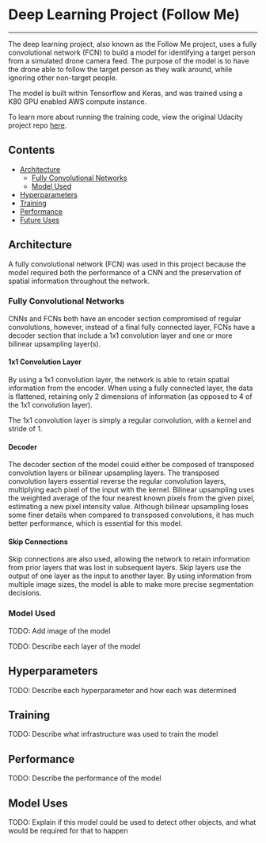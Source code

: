 [//]: # (Image References)

# Deep Learning Project (Follow Me)
---

The deep learning project, also known as the Follow Me project, uses a fully convolutional network (FCN) to build a model for identifying a target person from a simulated drone camera feed. The purpose of the model is to have the drone able to follow the target person as they walk around, while ignoring other non-target people.

The model is built within Tensorflow and Keras, and was trained using a K80 GPU enabled AWS compute instance.

To learn more about running the training code, view the original Udacity project repo [here](https://github.com/udacity/RoboND-DeepLearning-Project).

## Contents

- [Architecture](#architecture)
  - [Fully Convolutional Networks](#fully-convolutional-networks)
  - [Model Used](#model-used)
- [Hyperparameters](#hyperparmeters)
- [Training](#training)
- [Performance](#performance)
- [Future Uses](#future-uses)

## Architecture

A fully convolutional network (FCN) was used in this project because the model required both the performance of a CNN and the preservation of spatial information throughout the network.

### Fully Convolutional Networks

CNNs and FCNs both have an encoder section compromised of regular convolutions, however, instead of a final fully connected layer, FCNs have a decoder section that include a 1x1 convolution layer and one or more bilinear upsampling layer(s).

#### 1x1 Convolution Layer

By using a 1x1 convolution layer, the network is able to retain spatial information from the encoder. When using a fully connected layer, the data is flattened, retaining only 2 dimensions of information (as opposed to 4 of the 1x1 convolution layer).

The 1x1 convolution layer is simply a regular convolution, with a kernel and stride of 1.

#### Decoder

The decoder section of the model could either be composed of transposed convolution layers or bilinear upsampling layers. The transposed convolution layers essential reverse the regular convolution layers, multiplying each pixel of the input with the kernel. Bilinear upsampling uses the weighted average of the four nearest known pixels from the given pixel, estimating a new pixel intensity value. Although bilinear upsampling loses some finer details when compared to transposed convolutions, it has much better performance, which is essential for this model.

#### Skip Connections

Skip connections are also used, allowing the network to retain information from prior layers that was lost in subsequent layers. Skip layers use the output of one layer as the input to another layer. By using information from multiple image sizes, the model is able to make more precise segmentation decisions.

### Model Used

TODO: Add image of the model

TODO: Describe each layer of the model

## Hyperparameters

TODO: Describe each hyperparameter and how each was determined

## Training

TODO: Describe what infrastructure was used to train the model

## Performance

TODO: Describe the performance of the model

## Model Uses

TODO: Explain if this model could be used to detect other objects, and what would be required for that to happen
